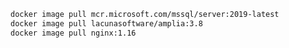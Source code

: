 ﻿```sh
docker image pull mcr.microsoft.com/mssql/server:2019-latest
docker image pull lacunasoftware/amplia:3.8
docker image pull nginx:1.16
```
